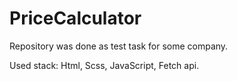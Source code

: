 # PriceCalculator

Repository was done as test task for some company.

Used stack: Html, Scss, JavaScript, Fetch api.
